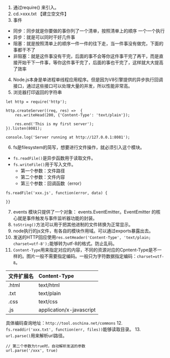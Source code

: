 1. 通过require() 来引入。
2.  cd.>xxx.txt 【建立空文件】
3. 事件
* 同步：同步就是你要做的事你列了一个清单，按照清单上的顺序 一个一个执行
* 异步：就是可以同时干好几件事
* 阻塞：就是按照清单上的顺序一件一件的往下走，当一件事没有做完，下面的事都干不了
* 非阻塞：就是这件事没有干完，后面的事不会等你这件事干完了再干，而是直接开始干下一件事，等你这件事干完了，后面的事也干完了，这样就大大提高了效率
4. Node.js本身是单进程单线程应用程序。但是因为V8引擎提供的异步执行回调接口，通过这些接口可以处理大量的并发，所以性能非常高。
5. 浏览器打印返回的字符串
```
let http = require('http');

http.createServer((req, res) =>  {
    res.writeHead(200, {'Content-Type': 'text/plain'});

    res.end('This is my first server');
}).listen(8081);

console.log('Server running at http://127.0.0.1:8081');
```
6. fs是filesystem的简写，想要进行文件操作，就必须引入这个模块。
* `fs.readFile()`是异步函数用于读取文件。
* `fs.writeFile()`用于写入文件。
    * 第一个参数：文件路径
    * 第二个参数：文件内容
    * 第三个参数：回调函数（error）
```
fs.readFile('xxx.js', function(error, data) {
    
}}
```
7. events 模块只提供了一个对象： events.EventEmitter。EventEmitter 的核心就是事件触发与事件监听器功能的封装。
8. `toString()`方法可以用于把其他进制的文件转换为正常显示。
9. node执行的js文件，有各自的模块作用域。可以通过exports暴露出去。
10. 发送的HTTP回应使用`res.setHeader('Content-Type', 'text/plain; charset=utf-8');`能够转为utf-8的格式。防止乱码。
11. `Content-Type`用来指定对应的内容，不同的资源对应的Cpntent-Type是不一样的。图片一般不需要指定编码。一般只为字符数据指定编码：`charset=utf-8`。

|文件扩展名|Content-Type|
|:--|:--|
|.html|text/html|
|.txt|text/plain|
|.css|text/css|
|.js|application/x-javascript|

具体编码查询地址：`http://tool.oschina.net/commons`
12. `fs.readdir('xxx.txt', function(err, files))`能够读取目录。
13. `url.parse()`用来解析url路径。
```
// 第二个参数为true时，自动解析发送的参数
url.parse('/xxx', true)
```